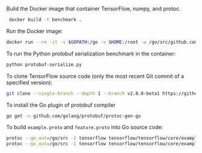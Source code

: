Build the Docker image that container TensorFlow, numpy, and protoc.

```bash
 docker build -t benchmark .
 ```

Run the Docker image:

```bash
docker run --rm -it -v $GOPATH:/go -v $HOME:/root -w /go/src/github.com/wangkuiyi/rpc-benchmark benchmark bash
```

 To run the Python protobuf serialization benchmark in the container: 
 
 ```bash
 python protobuf-serialize.py
```

To clone TensorFlow source code (only the most recent Git commit of a specified version):

```bash
git clone --single-branch --depth 1 --branch v2.0.0-beta1 https://github.com/tensorflow/tensorflow
```

To install the Go plugin of protobuf compiler

```bash
go get -u github.com/golang/protobuf/protoc-gen-go
```

To build `example.proto` and `feature.proto` into Go source code:

```bash
protoc --go_out=/go/src -I tensorflow tensorflow/tensorflow/core/example/feature.proto 
protoc --go_out=/go/src -I tensorflow tensorflow/tensorflow/core/example/example.proto
```
